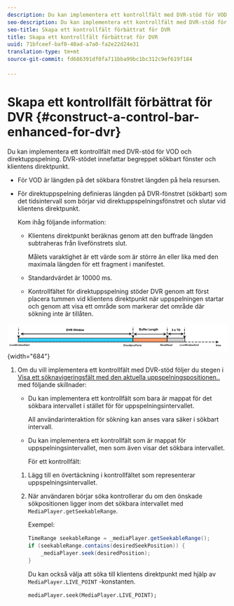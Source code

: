 ```yaml
---
description: Du kan implementera ett kontrollfält med DVR-stöd för VOD och direktuppspelning. DVR-stödet innefattar begreppet sökbart fönster och klientens direktpunkt.
seo-description: Du kan implementera ett kontrollfält med DVR-stöd för VOD och direktuppspelning. DVR-stödet innefattar begreppet sökbart fönster och klientens direktpunkt.
seo-title: Skapa ett kontrollfält förbättrat för DVR
title: Skapa ett kontrollfält förbättrat för DVR
uuid: 71bfceef-baf0-40ad-a7a0-fa2e22d24e31
translation-type: tm+mt
source-git-commit: fd686391df0fa711bba99bc1bc312c9ef619f184

---
```



# Skapa ett kontrollfält förbättrat för DVR {#construct-a-control-bar-enhanced-for-dvr}

Du kan implementera ett kontrollfält med DVR-stöd för VOD och direktuppspelning. DVR-stödet innefattar begreppet sökbart fönster och klientens direktpunkt.

* För VOD är längden på det sökbara fönstret längden på hela resursen.
* För direktuppspelning definieras längden på DVR-fönstret (sökbart) som det tidsintervall som börjar vid direktuppspelningsfönstret och slutar vid klientens direktpunkt.

   Kom ihåg följande information:

   * Klientens direktpunkt beräknas genom att den buffrade längden subtraheras från livefönstrets slut.

      Målets varaktighet är ett värde som är större än eller lika med den maximala längden för ett fragment i manifestet.
   * Standardvärdet är 10000 ms.
   * Kontrollfältet för direktuppspelning stöder DVR genom att först placera tummen vid klientens direktpunkt när uppspelningen startar och genom att visa ett område som markerar det område där sökning inte är tillåten.

<!--<a id="fig_37A39A28BA714BA5A2C461357ED5BD41"></a>-->

![](assets/dvr-window.PNG){width=&quot;684&quot;}

1. Om du vill implementera ett kontrollfält med DVR-stöd följer du stegen i [Visa ett söknavigeringsfält med den aktuella uppspelningspositionen..](../../../tvsdk-2.7-for-android/content-playback-options/ui-configure/t-psdk-android-2.7-ui-seek-scrub-bar-display.md) med följande skillnader:

   * Du kan implementera ett kontrollfält som bara är mappat för det sökbara intervallet i stället för för uppspelningsintervallet.

      All användarinteraktion för sökning kan anses vara säker i sökbart intervall.
   * Du kan implementera ett kontrollfält som är mappat för uppspelningsintervallet, men som även visar det sökbara intervallet.

      För ett kontrollfält:
   1. Lägg till en övertäckning i kontrollfältet som representerar uppspelningsintervallet.
   1. När användaren börjar söka kontrollerar du om den önskade sökpositionen ligger inom det sökbara intervallet med `MediaPlayer.getSeekableRange`.

      Exempel:

      ```java
      TimeRange seekableRange = _mediaPlayer.getSeekableRange(); 
      if (seekableRange.contains(desiredSeekPosition)) { 
          _mediaPlayer.seek(desiredPosition); 
      }
      ```

      Du kan också välja att söka till klientens direktpunkt med hjälp av `MediaPlayer.LIVE_POINT` -konstanten.

      ```
      mediaPlayer.seek(MediaPlayer.LIVE_POINT);
      ```


